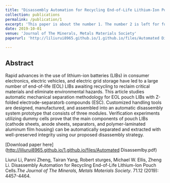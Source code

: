 ```yaml
---
title: "Disassembly Automation for Recycling End-of-Life Lithium-Ion Pouch Cells."
collection: publications
permalink: /publication/1
excerpt: 'This paper is about the number 1. The number 2 is left for future work.'
date: 2019-10-01
venue: 'Journal of The Minerals, Metals Materials Society'
paperurl: 'http://liliurui8965.github.io/1.github.io/files/Automated Disassemlby.pdf'

---
```

Abstract
------
Rapid advances in the use of lithium-ion batteries (LIBs) in consumer electronics, electric vehicles, and electric grid storage have led to a large number of end-of-life (EOL) LIBs awaiting recycling to reclaim critical materials and eliminate environmental hazards. This article studies automatic mechanical separation methodology for EOL pouch LIBs with Z-folded electrode-separatorb compounds (ESC). Customized handling tools are designed, manufactured, and assembled into an automatic disassembly system prototype that consists
of three modules. Verification experiments utilizing dummy cells prove that the main components of pouch LIBs (cathode sheets, anode sheets, separators, and polymer-laminated aluminum film housing) can be automatically separated and extracted with well-preserved integrity using our proposed disassembly strategy.

[Download paper here](http://liliurui8965.github.io/1.github.io/files/Automated Disassemlby.pdf)

Liurui Li, Panni Zheng, Tairan Yang, Robert sturges, Michael W. Ellis, Zheng Li. Disassembly Automation for Recycling End-of-Life Lithium-Ion Pouch Cells.*The Journal of The Minerals, Metals Materials Society*. 71.12 (2019): 4457-4464.